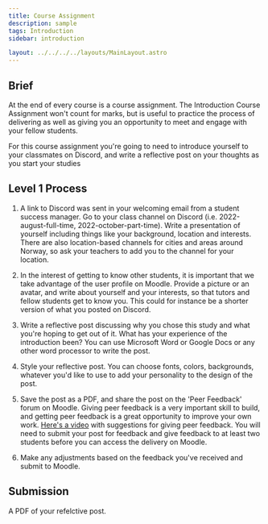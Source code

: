 ```yaml
---
title: Course Assignment
description: sample
tags: Introduction
sidebar: introduction

layout: ../../../../layouts/MainLayout.astro
---
```


## Brief

At the end of every course is a course assignment. The Introduction Course Assignment won't count for marks, but is useful to practice the process of delivering as well as giving you an opportunity to meet and engage with your fellow students.

For this course assignment you're going to need to introduce yourself to your classmates on Discord, and write a reflective post on your thoughts as you start your studies

## Level 1 Process

1. A link to Discord was sent in your welcoming email from a student success manager. Go to your class channel on Discord (i.e. 2022-august-full-time, 2022-october-part-time). Write a presentation of yourself including things like your background, location and interests. There are also location-based channels for cities and areas around Norway, so ask your teachers to add you to the channel for your location.

2. In the interest of getting to know other students, it is important that we take advantage of the user profile on Moodle. Provide a picture or an avatar, and write about yourself and your interests, so that tutors and fellow students get to know you. This could for instance be a shorter version of what you posted on Discord.

3. Write a reflective post discussing why you chose this study and what you're hoping to get out of it. What has your experience of the introduction been? You can use Microsoft Word or Google Docs or any other word processor to write the post.

4. Style your reflective post. You can choose fonts, colors, backgrounds, whatever you'd like to use to add your personality to the design of the post.

5. Save the post as a PDF, and share the post on the 'Peer Feedback' forum on Moodle. Giving peer feedback is a very important skill to build, and getting peer feedback is a great opportunity to improve your own work. [Here's a video](https://vimeo.com/725636332/cbd43c66d6) with suggestions for giving peer feedback. You will need to submit your post for feedback and give feedback to at least two students before you can access the delivery on Moodle.

6. Make any adjustments based on the feedback you've received and submit to Moodle.

## Submission

A PDF of your refelctive post.
